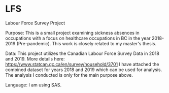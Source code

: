 # LFS
Labour Force Survey Project


Purpose: This is a small project examining sickness absences in occupations 
with a focus on healthcare occupations in BC in the year 2018-2019 (Pre-pandemic). 
This work is closely related to my master's thesis.

Data: This project utilizes the Canadian Labour Force Survey Data in 2018 and 2019. 
More details here: https://www.statcan.gc.ca/en/survey/household/3701 
I have attached the combined dataset for years 2018 and 2019 which can be used for analysis. 
The analysis I conducted is only for the main purpose above.

Language: I am using SAS.


